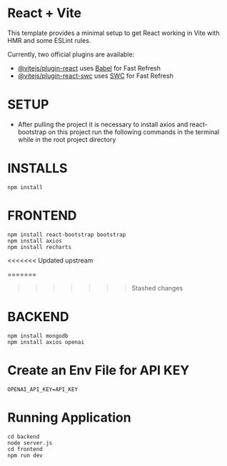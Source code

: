 # React + Vite

This template provides a minimal setup to get React working in Vite with HMR and some ESLint rules.

Currently, two official plugins are available:

- [@vitejs/plugin-react](https://github.com/vitejs/vite-plugin-react/blob/main/packages/plugin-react/README.md) uses [Babel](https://babeljs.io/) for Fast Refresh
- [@vitejs/plugin-react-swc](https://github.com/vitejs/vite-plugin-react-swc) uses [SWC](https://swc.rs/) for Fast Refresh

# SETUP
- After pulling the project it is necessary to install axios and react-bootstrap on this project run the following commands in the terminal while in the root project directory 

# INSTALLS
    npm install

# FRONTEND
    npm install react-bootstrap bootstrap
    npm install axios
    npm install recharts
<<<<<<< Updated upstream

=======
>>>>>>> Stashed changes

# BACKEND
    npm install mongodb
    npm install axios openai

# Create an Env File for API KEY
    OPENAI_API_KEY=API_KEY

# Running Application 
    cd backend
    node server.js
    cd frontend 
    npm run dev 